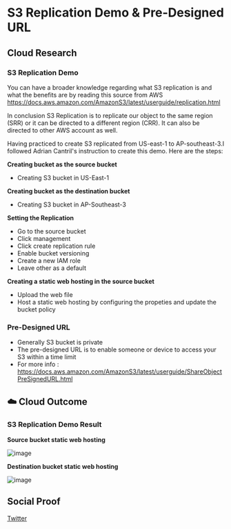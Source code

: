 


# S3 Replication Demo & Pre-Designed URL

## Cloud Research

### S3 Replication Demo

You can have a broader knowledge regarding what S3 replication is and what the benefits are by reading this source from AWS https://docs.aws.amazon.com/AmazonS3/latest/userguide/replication.html

In conclusion S3 Replication is to replicate our object to the same region (SRR) or it can be directed to a different region (CRR). It can also be directed to other AWS account as well. 

Having practiced to create S3 replicated from US-east-1 to AP-southeast-3.I followed Adrian Cantril's instruction to create this demo. Here are the steps:

**Creating bucket as the source bucket**
- Creating S3 bucket in US-East-1


**Creating bucket as the destination bucket**
- Creating S3 bucket in AP-Southeast-3


**Setting the Replication**
- Go to the source bucket
- Click management
- Click create replication rule
- Enable bucket versioning
- Create a new IAM role
- Leave other as a default

**Creating a static web hosting in the source bucket**
- Upload the web file
- Host a static web hosting by configuring the propeties and update the bucket policy



### Pre-Designed URL

- Generally S3 bucket is private
- The pre-designed URL is to enable someone or device to access your S3 within a time limit
- For more info : https://docs.aws.amazon.com/AmazonS3/latest/userguide/ShareObjectPreSignedURL.html


## ☁️ Cloud Outcome

### S3 Replication Demo Result

**Source bucket static web hosting**

![image](https://user-images.githubusercontent.com/99172259/173714220-0172a38c-00b7-4113-b20d-4b1da31e39a7.png)


**Destination bucket static web hosting**

![image](https://user-images.githubusercontent.com/99172259/173714831-6b05b320-d96b-4170-96cf-477b08f611e4.png)


## Social Proof

[Twitter](https://twitter.com/JoeSeven08/status/1536870867929804801)
